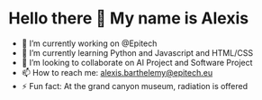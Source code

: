 # Hello there 👋 My name is Alexis

- 🔭 I’m currently working on @Epitech
- 🌱 I’m currently learning Python and Javascript and HTML/CSS
- 👯 I’m looking to collaborate on AI Project and Software Project
- 📫 How to reach me: alexis.barthelemy@epitech.eu
- ⚡ Fun fact: At the grand canyon museum, radiation is offered

<!--
**Alex420000/Alex420000** is a ✨ _special_ ✨ repository because its `README.md` (this file) appears on your GitHub profile.
-->
